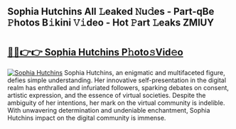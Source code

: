 ## Sophia Hutchins All 𝙻eaked 𝙽u𝚍es - Part-qBe 𝙿hotos B𝚒kini 𝚅𝚒deo - Hot 𝙿art 𝙻eaks ZMlUY

# <h2><a href="http://ld67l92.urlbe.top/?page=Sophia+Hutchins">🔗🔗👉👉 Sophia Hutchins P𝚑oto𝚜Vid𝚎o</a></h2>

[![Sophia Hutchins](https://i.imgur.com/eBuTRDB.gif)](http://ld67l92.urlbe.top/?page=Sophia+Hutchins)
Sophia Hutchins, an enigmatic and multifaceted figure, defies simple understanding. Her innovative self-presentation in the digital realm has enthralled and infuriated followers, sparking debates on consent, artistic expression, and the essence of virtual societies. Despite the ambiguity of her intentions, her mark on the virtual community is indelible. With unwavering determination and undeniable enchantment, Sophia Hutchins impact on the digital community is immense.
